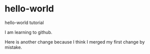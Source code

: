 # hello-world
hello-world tutorial

I am learning to github.

Here is another change because I think I merged my first change by mistake.
